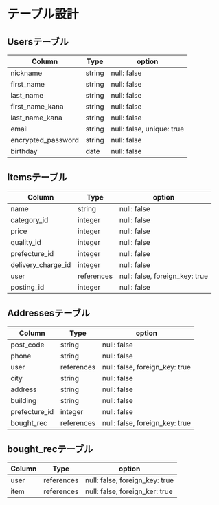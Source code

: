 # テーブル設計

## Usersテーブル

|Column            |Type  |option                   |
|------------------|------|-------------------------|
|nickname          |string|null: false              |
|first_name        |string|null: false              |
|last_name         |string|null: false              |
|first_name_kana   |string|null: false              |
|last_name_kana    |string|null: false              |
|email             |string|null: false, unique: true|
|encrypted_password|string|null: false              |
|birthday          |date  |null: false              |

## Itemsテーブル

|Column            |Type      |option                        |
|------------------|----------|------------------------------|
|name              |string    |null: false                   |
|category_id       |integer   |null: false                   |
|price             |integer   |null: false                   |
|quality_id        |integer   |null: false                   |
|prefecture_id     |integer   |null: false                   |
|delivery_charge_id|integer   |null: false                   |
|user              |references|null: false, foreign_key: true|
|posting_id        |integer   |null: false                   |

## Addressesテーブル

|Column        |Type      |option                        |
|--------------|----------|------------------------------|
|post_code     |string    |null: false                   |
|phone         |string    |null: false                   |
|user          |references|null: false, foreign_key: true|
|city          |string    |null: false                   |
|address       |string    |null: false                   |
|building      |string    |null: false                   |
|prefecture_id |integer   |null: false                   |
|bought_rec    |references|null: false, foreign_key: true|


## bought_recテーブル

|Column |Type      |option                        |
|-------|----------|------------------------------|
|user   |references|null: false, foreign_key: true|
|item   |references|null: false, foreign_ker: true|